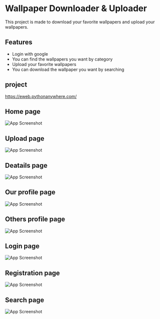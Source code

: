 
# Wallpaper Downloader & Uploader

This project is made to download your favorite wallpapers and upload your wallpapers.



## Features

- Login with google
- You can find the wallpapers you want by category
- Upload your favorite wallpapers
- You can download the wallpaper you want by searching



## project

https://eweb.pythonanywhere.com/


## Home page

![App Screenshot](https://dashing-pika-0fa706.netlify.app/screenshots/wallpaper-1.png)


## Upload page

![App Screenshot](https://dashing-pika-0fa706.netlify.app/screenshots/wallpaper-6.png)


## Deatails page

![App Screenshot](https://dashing-pika-0fa706.netlify.app/screenshots/wallpaper-5.png)


## Our profile page

![App Screenshot](https://dashing-pika-0fa706.netlify.app/screenshots/wallpaper-8.png)


## Others profile page

![App Screenshot](https://dashing-pika-0fa706.netlify.app/screenshots/wallpaper-7.png)


## Login page

![App Screenshot](https://dashing-pika-0fa706.netlify.app/screenshots/wallpaper-2.png)


## Registration page

![App Screenshot](https://dashing-pika-0fa706.netlify.app/screenshots/wallpaper-4.png)


## Search page

![App Screenshot](https://dashing-pika-0fa706.netlify.app/screenshots/wallpaper-3.png)

